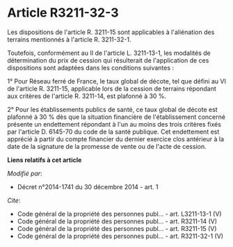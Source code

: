 # Article R3211-32-3

Les dispositions de l'article R. 3211-15 sont applicables à l'aliénation des terrains mentionnés à l'article R. 3211-32-1. 

Toutefois, conformément au II de l'article L. 3211-13-1, les modalités de détermination du prix de cession qui résulterait de
l'application de ces dispositions sont adaptées dans les conditions suivantes : 

1° Pour Réseau ferré de France, le taux global de décote, tel que défini au VI de l'article R. 3211-15, applicable lors de la
cession de terrains répondant aux critères de l'article R. 3211-14, est plafonné à 30 %. 

2° Pour les établissements publics de santé, ce taux global de décote est plafonné à 30 % dès que la situation financière de
l'établissement concerné présente un endettement répondant à l'un au moins des trois critères fixés par l'article D. 6145-70
du code de la santé publique. Cet endettement est apprécié à partir du compte financier du dernier exercice clos antérieur à
la date de la signature de la promesse de vente ou de l'acte de cession.

**Liens relatifs à cet article**

_Modifié par_:

  - Décret n°2014-1741 du 30 décembre 2014 - art. 1

_Cite_:

  - Code général de la propriété des personnes publ... - art. L3211-13-1 (V)
  - Code général de la propriété des personnes publ... - art. R3211-14 (V)
  - Code général de la propriété des personnes publ... - art. R3211-15 (V)
  - Code général de la propriété des personnes publ... - art. R3211-32-1 (V)

